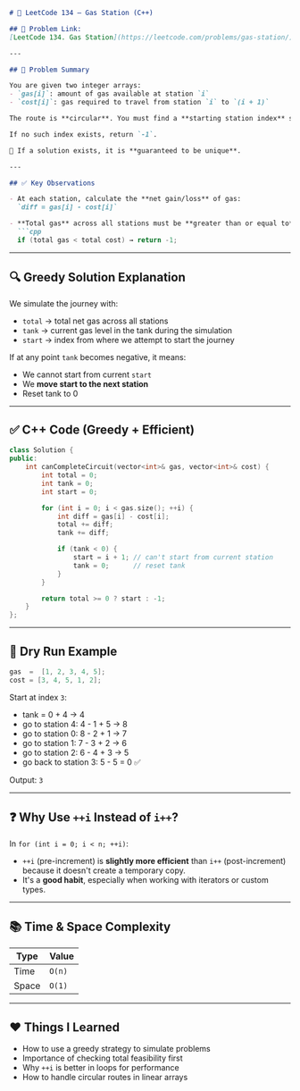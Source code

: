 ```markdown
# 🚗 LeetCode 134 – Gas Station (C++)

## 🔗 Problem Link:
[LeetCode 134. Gas Station](https://leetcode.com/problems/gas-station/)

---

## 🧠 Problem Summary

You are given two integer arrays:
- `gas[i]`: amount of gas available at station `i`
- `cost[i]`: gas required to travel from station `i` to `(i + 1)`

The route is **circular**. You must find a **starting station index** such that you can travel the **entire circuit once** in a clockwise direction **without running out of gas**.

If no such index exists, return `-1`.

📌 If a solution exists, it is **guaranteed to be unique**.

---

## ✅ Key Observations

- At each station, calculate the **net gain/loss** of gas:  
  `diff = gas[i] - cost[i]`

- **Total gas** across all stations must be **greater than or equal to** total cost, or else it's impossible to finish:
  ```cpp
  if (total gas < total cost) → return -1;
  ```

---

## 🔍 Greedy Solution Explanation

We simulate the journey with:
- `total` → total net gas across all stations
- `tank` → current gas level in the tank during the simulation
- `start` → index from where we attempt to start the journey

If at any point `tank` becomes negative, it means:
- We cannot start from current `start`
- We **move start to the next station**
- Reset tank to 0

---

## ✅ C++ Code (Greedy + Efficient)

```cpp
class Solution {
public:
    int canCompleteCircuit(vector<int>& gas, vector<int>& cost) {
        int total = 0;
        int tank = 0;
        int start = 0;

        for (int i = 0; i < gas.size(); ++i) {
            int diff = gas[i] - cost[i];
            total += diff;
            tank += diff;

            if (tank < 0) {
                start = i + 1; // can't start from current station
                tank = 0;      // reset tank
            }
        }

        return total >= 0 ? start : -1;
    }
};
```

---

## 🧪 Dry Run Example

```cpp
gas  =  [1, 2, 3, 4, 5];
cost = [3, 4, 5, 1, 2];
```

Start at index `3`:
- tank = 0 + 4 → 4
- go to station 4: 4 - 1 + 5 → 8
- go to station 0: 8 - 2 + 1 → 7
- go to station 1: 7 - 3 + 2 → 6
- go to station 2: 6 - 4 + 3 → 5
- go back to station 3: 5 - 5 = 0 ✅

Output: `3`

---

## ❓ Why Use `++i` Instead of `i++`?

In `for (int i = 0; i < n; ++i)`:
- `++i` (pre-increment) is **slightly more efficient** than `i++` (post-increment) because it doesn't create a temporary copy.
- It's a **good habit**, especially when working with iterators or custom types.

---

## 📚 Time & Space Complexity

| Type | Value |
|------|-------|
| Time | `O(n)` |
| Space | `O(1)` |

---

## ❤️ Things I Learned

- How to use a greedy strategy to simulate problems
- Importance of checking total feasibility first
- Why `++i` is better in loops for performance
- How to handle circular routes in linear arrays
```
